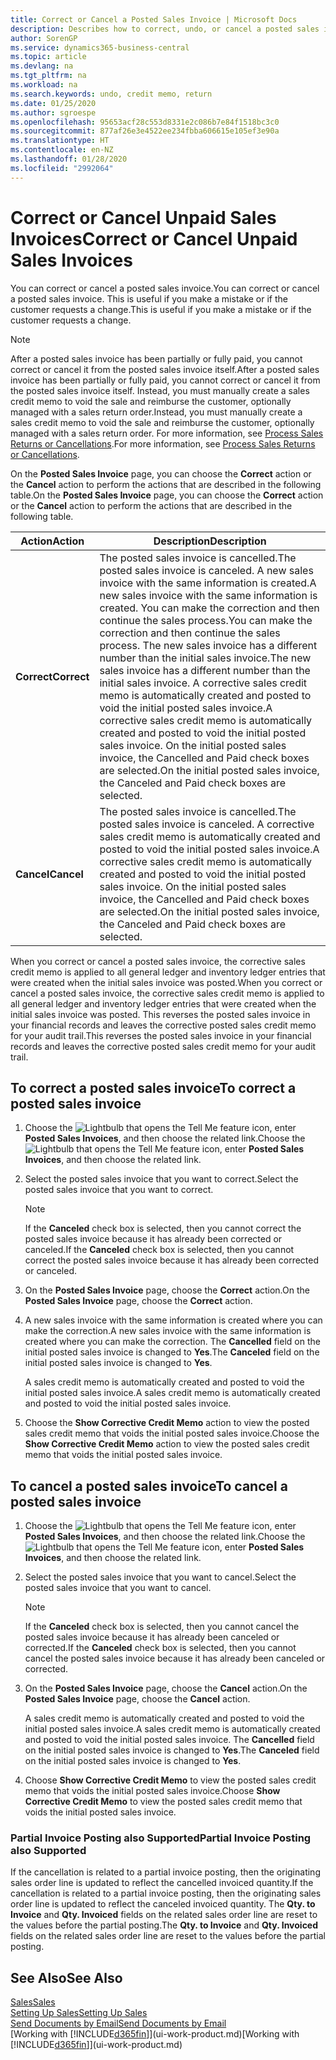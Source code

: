 ```yaml
---
title: Correct or Cancel a Posted Sales Invoice | Microsoft Docs
description: Describes how to correct, undo, or cancel a posted sales invoice and apply a sales credit memo.
author: SorenGP
ms.service: dynamics365-business-central
ms.topic: article
ms.devlang: na
ms.tgt_pltfrm: na
ms.workload: na
ms.search.keywords: undo, credit memo, return
ms.date: 01/25/2020
ms.author: sgroespe
ms.openlocfilehash: 95653acf28c553d8331e2c086b7e84f1518bc3c0
ms.sourcegitcommit: 877af26e3e4522ee234fbba606615e105ef3e90a
ms.translationtype: HT
ms.contentlocale: en-NZ
ms.lasthandoff: 01/28/2020
ms.locfileid: "2992064"
---
```

# <a name="correct-or-cancel-unpaid-sales-invoices"></a><span data-ttu-id="ef029-103">Correct or Cancel Unpaid Sales Invoices</span><span class="sxs-lookup"><span data-stu-id="ef029-103">Correct or Cancel Unpaid Sales Invoices</span></span>
<span data-ttu-id="ef029-104">You can correct or cancel a posted sales invoice.</span><span class="sxs-lookup"><span data-stu-id="ef029-104">You can correct or cancel a posted sales invoice.</span></span> <span data-ttu-id="ef029-105">This is useful if you make a mistake or if the customer requests a change.</span><span class="sxs-lookup"><span data-stu-id="ef029-105">This is useful if you make a mistake or if the customer requests a change.</span></span>

> [!NOTE]  
>   <span data-ttu-id="ef029-106">After a posted sales invoice has been partially or fully paid, you cannot correct or cancel it from the posted sales invoice itself.</span><span class="sxs-lookup"><span data-stu-id="ef029-106">After a posted sales invoice has been partially or fully paid, you cannot correct or cancel it from the posted sales invoice itself.</span></span> <span data-ttu-id="ef029-107">Instead, you must manually create a sales credit memo to void the sale and reimburse the customer, optionally managed with a sales return order.</span><span class="sxs-lookup"><span data-stu-id="ef029-107">Instead, you must manually create a sales credit memo to void the sale and reimburse the customer, optionally managed with a sales return order.</span></span> <span data-ttu-id="ef029-108">For more information, see [Process Sales Returns or Cancellations](sales-how-process-sales-returns-cancellations.md).</span><span class="sxs-lookup"><span data-stu-id="ef029-108">For more information, see [Process Sales Returns or Cancellations](sales-how-process-sales-returns-cancellations.md).</span></span>

<span data-ttu-id="ef029-109">On the **Posted Sales Invoice** page, you can choose the **Correct** action or the **Cancel** action to perform the actions that are described in the following table.</span><span class="sxs-lookup"><span data-stu-id="ef029-109">On the **Posted Sales Invoice** page, you can choose the **Correct** action or the **Cancel** action to perform the actions that are described in the following table.</span></span>

| <span data-ttu-id="ef029-110">Action</span><span class="sxs-lookup"><span data-stu-id="ef029-110">Action</span></span> | <span data-ttu-id="ef029-111">Description</span><span class="sxs-lookup"><span data-stu-id="ef029-111">Description</span></span> |
| --- | --- |
| <span data-ttu-id="ef029-112">**Correct**</span><span class="sxs-lookup"><span data-stu-id="ef029-112">**Correct**</span></span> |<span data-ttu-id="ef029-113">The posted sales invoice is cancelled.</span><span class="sxs-lookup"><span data-stu-id="ef029-113">The posted sales invoice is canceled.</span></span> <span data-ttu-id="ef029-114">A new sales invoice with the same information is created.</span><span class="sxs-lookup"><span data-stu-id="ef029-114">A new sales invoice with the same information is created.</span></span> <span data-ttu-id="ef029-115">You can make the correction and then continue the sales process.</span><span class="sxs-lookup"><span data-stu-id="ef029-115">You can make the correction and then continue the sales process.</span></span> <span data-ttu-id="ef029-116">The new sales invoice has a different number than the initial sales invoice.</span><span class="sxs-lookup"><span data-stu-id="ef029-116">The new sales invoice has a different number than the initial sales invoice.</span></span> <span data-ttu-id="ef029-117">A corrective sales credit memo is automatically created and posted to void the initial posted sales invoice.</span><span class="sxs-lookup"><span data-stu-id="ef029-117">A corrective sales credit memo is automatically created and posted to void the initial posted sales invoice.</span></span> <span data-ttu-id="ef029-118">On the initial posted sales invoice, the Cancelled and Paid check boxes are selected.</span><span class="sxs-lookup"><span data-stu-id="ef029-118">On the initial posted sales invoice, the Canceled and Paid check boxes are selected.</span></span> |
| <span data-ttu-id="ef029-119">**Cancel**</span><span class="sxs-lookup"><span data-stu-id="ef029-119">**Cancel**</span></span> |<span data-ttu-id="ef029-120">The posted sales invoice is cancelled.</span><span class="sxs-lookup"><span data-stu-id="ef029-120">The posted sales invoice is canceled.</span></span> <span data-ttu-id="ef029-121">A corrective sales credit memo is automatically created and posted to void the initial posted sales invoice.</span><span class="sxs-lookup"><span data-stu-id="ef029-121">A corrective sales credit memo is automatically created and posted to void the initial posted sales invoice.</span></span> <span data-ttu-id="ef029-122">On the initial posted sales invoice, the Cancelled and Paid check boxes are selected.</span><span class="sxs-lookup"><span data-stu-id="ef029-122">On the initial posted sales invoice, the Canceled and Paid check boxes are selected.</span></span> |

<span data-ttu-id="ef029-123">When you correct or cancel a posted sales invoice, the corrective sales credit memo is applied to all general ledger and inventory ledger entries that were created when the initial sales invoice was posted.</span><span class="sxs-lookup"><span data-stu-id="ef029-123">When you correct or cancel a posted sales invoice, the corrective sales credit memo is applied to all general ledger and inventory ledger entries that were created when the initial sales invoice was posted.</span></span> <span data-ttu-id="ef029-124">This reverses the posted sales invoice in your financial records and leaves the corrective posted sales credit memo for your audit trail.</span><span class="sxs-lookup"><span data-stu-id="ef029-124">This reverses the posted sales invoice in your financial records and leaves the corrective posted sales credit memo for your audit trail.</span></span>

## <a name="to-correct-a-posted-sales-invoice"></a><span data-ttu-id="ef029-125">To correct a posted sales invoice</span><span class="sxs-lookup"><span data-stu-id="ef029-125">To correct a posted sales invoice</span></span>
1. <span data-ttu-id="ef029-126">Choose the ![Lightbulb that opens the Tell Me feature](media/ui-search/search_small.png "Tell me what you want to do") icon, enter **Posted Sales Invoices**, and then choose the related link.</span><span class="sxs-lookup"><span data-stu-id="ef029-126">Choose the ![Lightbulb that opens the Tell Me feature](media/ui-search/search_small.png "Tell me what you want to do") icon, enter **Posted Sales Invoices**, and then choose the related link.</span></span>  
2. <span data-ttu-id="ef029-127">Select the posted sales invoice that you want to correct.</span><span class="sxs-lookup"><span data-stu-id="ef029-127">Select the posted sales invoice that you want to correct.</span></span>

    > [!NOTE]  
    >   <span data-ttu-id="ef029-128">If the **Canceled** check box is selected, then you cannot correct the posted sales invoice because it has already been corrected or canceled.</span><span class="sxs-lookup"><span data-stu-id="ef029-128">If the **Canceled** check box is selected, then you cannot correct the posted sales invoice because it has already been corrected or canceled.</span></span>
3. <span data-ttu-id="ef029-129">On the **Posted Sales Invoice** page, choose the **Correct** action.</span><span class="sxs-lookup"><span data-stu-id="ef029-129">On the **Posted Sales Invoice** page, choose the **Correct** action.</span></span>  
4. <span data-ttu-id="ef029-130">A new sales invoice with the same information is created where you can make the correction.</span><span class="sxs-lookup"><span data-stu-id="ef029-130">A new sales invoice with the same information is created where you can make the correction.</span></span> <span data-ttu-id="ef029-131">The **Cancelled** field on the initial posted sales invoice is changed to **Yes**.</span><span class="sxs-lookup"><span data-stu-id="ef029-131">The **Canceled** field on the initial posted sales invoice is changed to **Yes**.</span></span>

    <span data-ttu-id="ef029-132">A sales credit memo is automatically created and posted to void the initial posted sales invoice.</span><span class="sxs-lookup"><span data-stu-id="ef029-132">A sales credit memo is automatically created and posted to void the initial posted sales invoice.</span></span>
5. <span data-ttu-id="ef029-133">Choose the **Show Corrective Credit Memo** action to view the posted sales credit memo that voids the initial posted sales invoice.</span><span class="sxs-lookup"><span data-stu-id="ef029-133">Choose the **Show Corrective Credit Memo** action to view the posted sales credit memo that voids the initial posted sales invoice.</span></span>

## <a name="to-cancel-a-posted-sales-invoice"></a><span data-ttu-id="ef029-134">To cancel a posted sales invoice</span><span class="sxs-lookup"><span data-stu-id="ef029-134">To cancel a posted sales invoice</span></span>
1. <span data-ttu-id="ef029-135">Choose the ![Lightbulb that opens the Tell Me feature](media/ui-search/search_small.png "Tell me what you want to do") icon, enter **Posted Sales Invoices**, and then choose the related link.</span><span class="sxs-lookup"><span data-stu-id="ef029-135">Choose the ![Lightbulb that opens the Tell Me feature](media/ui-search/search_small.png "Tell me what you want to do") icon, enter **Posted Sales Invoices**, and then choose the related link.</span></span>  
2. <span data-ttu-id="ef029-136">Select the posted sales invoice that you want to cancel.</span><span class="sxs-lookup"><span data-stu-id="ef029-136">Select the posted sales invoice that you want to cancel.</span></span>

    > [!NOTE]  
    >   <span data-ttu-id="ef029-137">If the **Canceled** check box is selected, then you cannot cancel the posted sales invoice because it has already been canceled or corrected.</span><span class="sxs-lookup"><span data-stu-id="ef029-137">If the **Canceled** check box is selected, then you cannot cancel the posted sales invoice because it has already been canceled or corrected.</span></span>
3. <span data-ttu-id="ef029-138">On the **Posted Sales Invoice** page, choose the **Cancel** action.</span><span class="sxs-lookup"><span data-stu-id="ef029-138">On the **Posted Sales Invoice** page, choose the **Cancel** action.</span></span>

    <span data-ttu-id="ef029-139">A sales credit memo is automatically created and posted to void the initial posted sales invoice.</span><span class="sxs-lookup"><span data-stu-id="ef029-139">A sales credit memo is automatically created and posted to void the initial posted sales invoice.</span></span> <span data-ttu-id="ef029-140">The **Cancelled** field on the initial posted sales invoice is changed to **Yes**.</span><span class="sxs-lookup"><span data-stu-id="ef029-140">The **Canceled** field on the initial posted sales invoice is changed to **Yes**.</span></span>
4. <span data-ttu-id="ef029-141">Choose **Show Corrective Credit Memo** to view the posted sales credit memo that voids the initial posted sales invoice.</span><span class="sxs-lookup"><span data-stu-id="ef029-141">Choose **Show Corrective Credit Memo** to view the posted sales credit memo that voids the initial posted sales invoice.</span></span>

### <a name="partial-invoice-posting-also-supported"></a><span data-ttu-id="ef029-142">Partial Invoice Posting also Supported</span><span class="sxs-lookup"><span data-stu-id="ef029-142">Partial Invoice Posting also Supported</span></span>
<span data-ttu-id="ef029-143">If the cancellation is related to a partial invoice posting, then the originating sales order line is updated to reflect the cancelled invoiced quantity.</span><span class="sxs-lookup"><span data-stu-id="ef029-143">If the cancellation is related to a partial invoice posting, then the originating sales order line is updated to reflect the canceled invoiced quantity.</span></span> <span data-ttu-id="ef029-144">The **Qty. to Invoice** and **Qty. Invoiced** fields on the related sales order line are reset to the values before the partial posting.</span><span class="sxs-lookup"><span data-stu-id="ef029-144">The **Qty. to Invoice** and **Qty. Invoiced** fields on the related sales order line are reset to the values before the partial posting.</span></span>

## <a name="see-also"></a><span data-ttu-id="ef029-145">See Also</span><span class="sxs-lookup"><span data-stu-id="ef029-145">See Also</span></span>
[<span data-ttu-id="ef029-146">Sales</span><span class="sxs-lookup"><span data-stu-id="ef029-146">Sales</span></span>](sales-manage-sales.md)  
[<span data-ttu-id="ef029-147">Setting Up Sales</span><span class="sxs-lookup"><span data-stu-id="ef029-147">Setting Up Sales</span></span>](sales-setup-sales.md)  
[<span data-ttu-id="ef029-148">Send Documents by Email</span><span class="sxs-lookup"><span data-stu-id="ef029-148">Send Documents by Email</span></span>](ui-how-send-documents-email.md)  
<span data-ttu-id="ef029-149">[Working with [!INCLUDE[d365fin](includes/d365fin_md.md)]](ui-work-product.md)</span><span class="sxs-lookup"><span data-stu-id="ef029-149">[Working with [!INCLUDE[d365fin](includes/d365fin_md.md)]](ui-work-product.md)</span></span>
